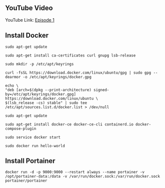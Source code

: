 ## YouTube Video

YouTube Link: [Episode 1](https://youtu.be/mNEXuJcmz7c)

## Install Docker

```text
sudo apt-get update
```
```text
sudo apt-get install ca-certificates curl gnupg lsb-release
```
```text
sudo mkdir -p /etc/apt/keyrings
```
```text
curl -fsSL https://download.docker.com/linux/ubuntu/gpg | sudo gpg --dearmor -o /etc/apt/keyrings/docker.gpg
```
```text
echo \
"deb [arch=$(dpkg --print-architecture) signed-by=/etc/apt/keyrings/docker.gpg] https://download.docker.com/linux/ubuntu \
$(lsb_release -cs) stable" | sudo tee /etc/apt/sources.list.d/docker.list > /dev/null
```
```text
sudo apt-get update
```
```text
sudo apt-get install docker-ce docker-ce-cli containerd.io docker-compose-plugin
```
```text
sudo service docker start
```
```text
sudo docker run hello-world
```
## Install Portainer
```text
docker run -d -p 9000:9000 --restart always --name portainer -v /opt/portainer-data:/data -v /var/run/docker.sock:/var/run/docker.sock portainer/portainer
```
